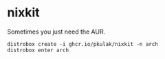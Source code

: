 # nixkit

Sometimes you just need the AUR.

    distrobox create -i ghcr.io/pkulak/nixkit -n arch
    distrobox enter arch
